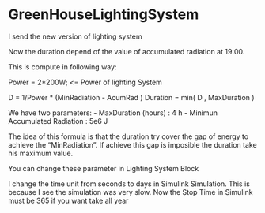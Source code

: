 # GreenHouseLightingSystem


I send the new version of lighting system 

Now the duration depend of the value of accumulated radiation at 19:00. 

This is compute in following way: 

Power = 2*200W; <= Power of lighting System

D = 1/Power * (MinRadiation - AcumRad )
Duration  = min( D , MaxDuration )

We have two parameters: 
	- MaxDuration (hours) : 4 h
	- Minimun Accumulated Radiation : 5e6 J

The idea of this formula is that the duration try cover the gap of energy to achieve the “MinRadiation”. If achieve this gap is imposible the duration take his maximum value. 




You can change these parameter in Lighting System Block 



I change the time unit from seconds to days in Simulink Simulation. This is because I see the simulation was very slow. Now the Stop Time in Simulink must be 365 if you want take all year

